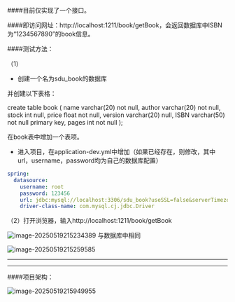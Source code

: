 ####目前仅实现了一个接口。

####即访问网址：http://localhost:1211/book/getBook，会返回数据库中ISBN为“1234567890”的book信息。

####测试方法：

（1）

* 创建一个名为sdu_book的数据库

并创建以下表格：

create table book
(
    name    varchar(20) not null,
    author  varchar(20) not null,
    stock   int         null,
    price   float       not null,
    version varchar(20) null,
    ISBN    varchar(50) not null
        primary key,
    pages   int         not null
);

在book表中增加一个表项。



* 进入项目，在application-dev.yml中增加（如果已经存在，则修改，其中url，username，password均为自己的数据库配置）

```yml
spring:
  datasource:
    username: root
    password: 123456
    url: jdbc:mysql://localhost:3306/sdu_book?useSSL=false&serverTimezone=Asia/Shanghai&characterEncoding=utf8
    driver-class-name: com.mysql.cj.jdbc.Driver
```



（2）打开浏览器，输入http://localhost:1211/book/getBook

![image-20250519215234389](C:\Users\Pangxin6160618\AppData\Roaming\Typora\typora-user-images\image-20250519215234389.png)
与数据库中相同

![image-20250519215259585](C:\Users\Pangxin6160618\AppData\Roaming\Typora\typora-user-images\image-20250519215259585.png)

***

***

####项目架构：

![image-20250519215949955](C:\Users\Pangxin6160618\AppData\Roaming\Typora\typora-user-images\image-20250519215949955.png)
